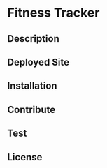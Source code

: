 # Fitness Tracker

## Description

## Deployed Site

## Installation

## Contribute

## Test

## License
